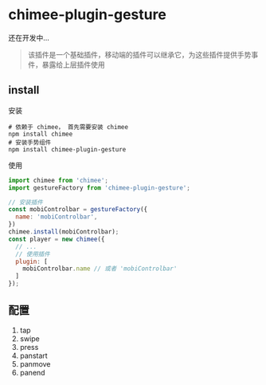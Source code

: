 # chimee-plugin-gesture

还在开发中...

>该插件是一个基础插件，移动端的插件可以继承它，为这些插件提供手势事件，暴露给上层插件使用

## install

安装

```shell
# 依赖于 chimee， 首先需要安装 chimee
npm install chimee
# 安装手势组件
npm install chimee-plugin-gesture
```

使用

```javascript
import chimee from 'chimee';
import gestureFactory from 'chimee-plugin-gesture';

// 安装插件
const mobiControlbar = gestureFactory({
  name: 'mobiControlbar',
})
chimee.install(mobiControlbar);
const player = new chimee({
  // ...
  // 使用插件
  plugin: [
    mobiControlbar.name // 或者 'mobiControlbar'
  ]
});
```

## 配置

1. tap
2. swipe
3. press
4. panstart
5. panmove
6. panend